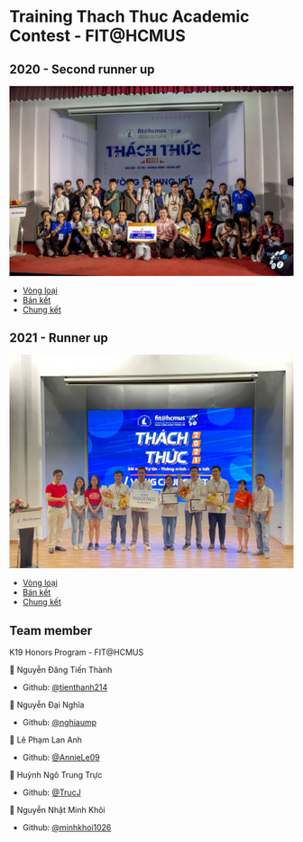 # Training Thach Thuc Academic Contest - FIT@HCMUS

## 2020 - Second runner up
<p align="center">
  <img src="/images/thachthuc2020.jpg"/>
</p>

- [Vòng loại](https://fb.watch/cxfsq6TVac/)
- [Bán kết](https://fb.watch/cxfzyzacV8/)
- [Chung kết](https://fb.watch/cxfCxOMJcv/)

## 2021 - Runner up
<p align="center">
  <img src="/images/thachthuc021.jpg"/>
</p>

- [Vòng loại](https://fb.watch/cxfGs1ViWC/)
- [Bán kết](https://fb.watch/cxf-k1-h4O/)
- [Chung kết](https://fb.watch/cxgASKmFDy/)

## Team member
K19 Honors Program - FIT@HCMUS

🧑 Nguyễn Đăng Tiến Thành
- Github: [@tienthanh214](https://github.com/tienthanh214)

🧑 Nguyễn Đại Nghĩa
- Github: [@nghiaump](https://github.com/nghiaump)

👧 Lê Phạm Lan Anh
- Github: [@AnnieLe09](https://github.com/AnnieLe09)

🧑 Huỳnh Ngô Trung Trực
- Github: [@TrucJ](https://github.com/TrucJ)

🧑 Nguyễn Nhật Minh Khôi
- Github: [@minhkhoi1026](https://github.com/minhkhoi1026)

